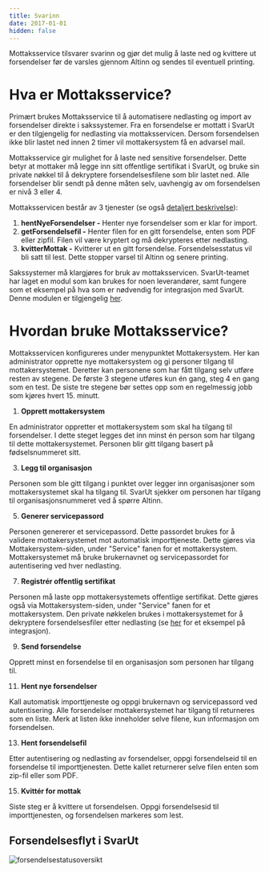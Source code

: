 ```yaml
---
title: Svarinn
date: 2017-01-01
hidden: false
---
```


Mottaksservice tilsvarer svarinn og gjør det mulig å laste ned og kvittere ut forsendelser før de varsles gjennom Altinn og sendes til eventuell printing.

# Hva er Mottaksservice?

Primært brukes Mottaksservice til å automatisere nedlasting og import av forsendelser direkte i sakssystemer. Fra en forsendelse er mottatt i SvarUt er den tilgjengelig for nedlasting via mottaksservicen. Dersom forsendelsen ikke blir lastet ned innen 2 timer vil mottakersystem få en advarsel mail.

Mottaksservice gir mulighet for å laste ned sensitive forsendelser. Dette betyr at mottaker må legge inn sitt offentlige sertifikat i SvarUt, og bruke sin private nøkkel til å dekryptere forsendelsesfilene som blir lastet ned. Alle forsendelser blir sendt på denne måten selv, uavhengig av om forsendelsen er nivå 3 eller 4.

Mottaksservicen består av 3 tjenester (se også [detaljert beskrivelse](/svarut/integrasjon/mottaksservice-rest)):

1.  **hentNyeForsendelser -** Henter nye forsendelser som er klar for import.
2.  **getForsendelsefil -** Henter filen for en gitt forsendelse, enten som PDF eller zipfil. Filen vil være kryptert og må dekrypteres etter nedlasting.
3.  **kvitterMottak -** Kvitterer ut en gitt forsendelse. Forsendelsesstatus vil bli satt til lest. Dette stopper varsel til Altinn og senere printing.

Sakssystemer må klargjøres for bruk av mottaksservicen. SvarUt-teamet har laget en modul som kan brukes for noen leverandører, samt fungere som et eksempel på hva som er nødvendig for integrasjon med SvarUt. Denne modulen er tilgjengelig [her](https://github.com/ks-no/svarut-sak-mottak).

# Hvordan bruke Mottaksservice?

Mottaksservicen konfigureres under menypunktet Mottakersystem. Her kan administrator opprette nye mottakersystem og gi personer tilgang til mottakersystemet. Deretter kan personene som har fått tilgang selv utføre resten av stegene. De første 3 stegene utføres kun én gang, steg 4 en gang som en test. De siste tre stegene bør settes opp som en regelmessig jobb som kjøres hvert 15\. minutt.

1.  **Opprett mottakersystem**

En administrator oppretter et mottakersystem som skal ha tilgang til forsendelser. I dette steget legges det inn minst én person som har tilgang til dette mottakersystemet. Personen blir gitt tilgang basert på fødselsnummeret sitt.

3.  **Legg til organisasjon**

Personen som ble gitt tilgang i punktet over legger inn organisasjoner som mottakersystemet skal ha tilgang til. SvarUt sjekker om personen har tilgang til organisasjonsnummeret ved å spørre Altinn.

5.  **Generer servicepassord**

Personen genererer et servicepassord. Dette passordet brukes for å validere mottakersystemet mot automatisk importtjeneste. Dette gjøres via Mottakersystem-siden, under "Service" fanen for et mottakersystem. Mottakersystemet må bruke brukernavnet og servicepassordet for autentisering ved hver nedlasting.

7.  **Registrér offentlig sertifikat**

Personen må laste opp mottakersystemets offentlige sertifikat. Dette gjøres også via Mottakersystem-siden, under "Service" fanen for et mottakersystem. Den private nøkkelen brukes i mottakersystemet for å dekryptere forsendelsesfiler etter nedlasting (se [her](https://github.com/ks-no/svarut-sak-mottak) for et eksempel på integrasjon).

9.  **Send forsendelse**

Opprett minst en forsendelse til en organisasjon som personen har tilgang til.

11.  **Hent nye forsendelser**

Kall automatisk importtjeneste og oppgi brukernavn og servicepassord ved autentisering. Alle forsendelser mottakersystemet har tilgang til returneres som en liste. Merk at listen ikke inneholder selve filene, kun informasjon om forsendelsen.

13.  **Hent forsendelsefil**

Etter autentisering og nedlasting av forsendelser, oppgi forsendelseid til en forsendelse til importtjenesten. Dette kallet returnerer selve filen enten som zip-fil eller som PDF.

15.  **Kvittér for mottak**

Siste steg er å kvittere ut forsendelsen. Oppgi forsendelsesid til importtjenesten, og forsendelsen markeres som lest.

## Forsendelsesflyt i SvarUt

![forsendelsestatusoversikt](https://raw.githubusercontent.com/wiki/ks-no/svarut-dokumentasjon/mottakerserviceflyt.png)

